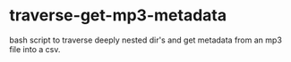 # traverse-get-mp3-metadata
bash script to traverse deeply nested dir's and get metadata from an mp3 file into a csv.
